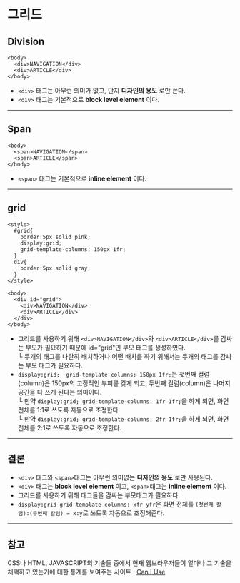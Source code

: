 # 그리드

## Division
```
<body>
  <div>NAVIGATION</div>
  <div>ARTICLE</div>
</body>
```
* `<div>` 태그는 아무런 의미가 없고, 단지 __디자인의 용도__ 로만 쓴다.  
* `<div>` 태그는 기본적으로 __block level element__ 이다.  
  
---

## Span
```
<body>
  <span>NAVIGATION</span>
  <span>ARTICLE</span>
</body>
```
* `<span>` 태그는 기본적으로 __inline element__ 이다.

---

## grid
```
<style>
  #grid{
    border:5px solid pink;
    display:grid;
    grid-template-columns: 150px 1fr;
  }
  div{
    border:5px solid gray;
  }
</style>

<body>
  <div id="grid">
    <div>NAVIGATION</div>
    <div>ARTICLE</div>
  </div>
</body>
```
* 그리드를 사용하기 위해 `<div>NAVIGATION</div>`와 `<div>ARTICLE</div>`를 감싸는 부모가 필요하기 때문에 id="grid"인 부모 태그를 생성하였다.  
└ 두개의 태그를 나란히 배치하거나 어떤 배치를 하기 위해서는 두개의 태그를 감싸는 부모 태그가 필요하다.  
* `display:grid;  grid-template-columns: 150px 1fr;`는 첫번째 컬럼(column)은 150px의 고정적인 부피를 갖게 되고, 두번째 컬럼(column)은 나머지 공간을 다 쓰게 된다는 의미이다.  
└ 만약 `display:grid; grid-template-columns: 1fr 1fr;`을 하게 되면, 화면 전체를 1:1로 쓰도록 자동으로 조정한다.  
└ 만약 `display:grid; grid-template-columns: 2fr 1fr;`을 하게 되면, 화면 전체를 2:1로 쓰도록 자동으로 조정한다.  

---

## 결론
* `<div>` 태그와 `<span>`태그는 아무런 의미없는 __디자인의 용도__ 로만 사용된다.  
* `<div>` 태그는 __block level element__ 이고, `<span>`태그는 __inline element__ 이다.  
* 그리드를 사용하기 위해 태그들을 감싸는 부모태그가 필요하다.  
* `display:grid grid-template-columns: xfr yfr`은 화면 전체를 `(첫번째 칼럼):(두번째 칼럼) = x:y`로 쓰도록 자동으로 조정해준다.

---

## 참고
CSS나 HTML, JAVASCRIPT의 기술들 중에서 현재 웹브라우저들이 얼마나 그 기술을 채택하고 있는가에 대한 통계를 보여주는 사이트 : [Can I Use](https://caniuse.com/)
